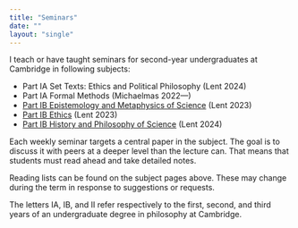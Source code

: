 ```yaml
---
title: "Seminars"
date: ""
layout: "single"
---
```


I teach or have taught seminars for second-year undergraduates at Cambridge in following subjects: 

- Part IA Set Texts: Ethics and Political Philosophy (Lent 2024)
- Part IA Formal Methods (Michaelmas 2022—)
- [Part IB Epistemology and Metaphysics of Science](ems/) (Lent 2023)
- [Part IB Ethics](ethics/) (Lent 2023)
- [Part IB History and Philosophy of Science](hap/) (Lent 2024)

Each weekly seminar targets a central paper in the subject. The goal is to discuss it with peers at a deeper level than the lecture can. That means that students must read ahead and take detailed notes. 

Reading lists can be found on the subject pages above. These may change during the term in response to suggestions or requests. 

The letters IA, IB, and II refer respectively to the first, second, and third years of an undergraduate degree in philosophy at Cambridge. 